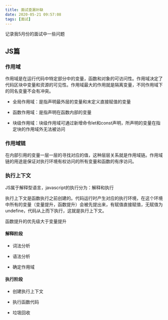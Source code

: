 ```yaml
---
title: 面试查漏补缺
date: 2020-05-21 09:57:08
tags: [面试]
---
```


记录我5月份的面试中一些问题

## JS篇

### 作用域

作用域是在运行代码中特定部分中的变量，函数和对象的可访问性。作用域决定了代码区块中变量和资源的可见性。作用域最大的作用就是隔离变量，不同作用域下的同名变量不会有冲突。

- 全局作用域：是指声明最外层的变量和末定义直接赋值的变量

- 函数作用域：是指声明在函数内部的变量

- 块级作用域：块级作用域可通过新增命令let和const声明，所声明的变量在指定块的作用域外无法被访问

### 作用域链

在内部引用的变量一层一层的寻找对应的值，这种层层关系就是作用域链。作用域链的用途是保证对执行环境有权访问的所有变量和函数的有序访问。

### 执行上下文

JS属于解释型语言，javascript的执行分为：解释和执行

执行上下文是函数执行之前创建的。代码运行时产生对应的执行环境，在这个环境中所有的变量（变量提升，函数提升）会被先提出来，有赋值直接赋值，无赋值为undefine，代码从上而下执行，这就是执行上下文。

函数提升的优先级大于变量提升

#### 解释阶段

- 词法分析

- 语法分析

- 确定作用域

#### 执行阶段

- 创建执行上下文

- 执行函数代码

- 垃圾回收
